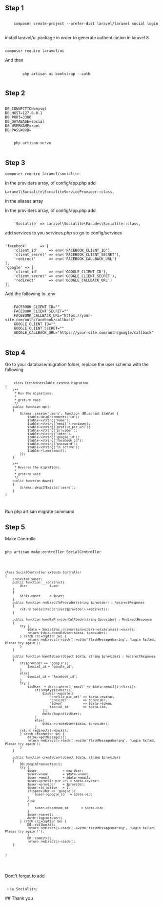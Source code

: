 <h2> Step 1</h2>
<div class="highlight">
<pre class="highlight plaintext">
<code>
    composer create-project --prefer-dist laravel/laravel social login
</code>
</pre>
</div>
<p>
   install laravel/ui package in order to generate authentication in laravel 8.
</p>
<pre class="highlight plaintext"><code>
composer require laravel/ui
</code></pre>
<p>
   And than
</p>
<pre class="highlight plaintext">
    <code>
        php artisan ui bootstrap --auth
    </code>
</pre>
<h2> Step 2</h2>
<div class="highlight">
   <pre class="highlight plaintext"><code>
DB_CONNECTION=mysql
DB_HOST=127.0.0.1
DB_PORT=3306
DB_DATABASE=social
DB_USERNAME=root
DB_PASSWORD=
</code></pre>
</div>
<div class="highlight">
   <pre class="highlight plaintext">
<code>
    php artisan serve
</code>
</pre>
</div>
<h2>Step 3</h2>
<div class="highlight">
   <pre class="highlight plaintext"><code>composer require laravel/socialite
</code></pre>
</div>
<p>In the providers array, of config/app.php add</p>
<div class="highlight">
   <pre class="highlight plaintext"><code>Laravel\Socialite\SocialiteServiceProvider::class,
</code></pre>
</div>
<p>In the aliases array</p>
<p>In the providers array, of config/app.php add</p>
<div class="highlight">
   <pre class="highlight plaintext">
<code>
    'Socialite' => Laravel\Socialite\Facades\Socialite::class,
</code></pre>
</div>
<p>add services to you services.php so go to config/services </p>
<pre class="highlight plaintext">
<code>
'facebook'      => [
    'client_id'     => env('FACEBOOK_CLIENT_ID'),
    'client_secret' => env('FACEBOOK_CLIENT_SECRET'),
    'redirect'      => env('FACEBOOK_CALLBACK_URL')
],
'google' => [
    'client_id'     => env('GOOGLE_CLIENT_ID'),
    'client_secret' => env('GOOGLE_CLIENT_SECRET'),
    'redirect'      => env('GOOGLE_CALLBACK_URL')
],
</code></pre>
<p>Add the following to .env</p>
<div class="highlight">
   <pre class="highlight plaintext">
<code>
    FACEBOOK_CLIENT_ID=""
    FACEBOOK_CLIENT_SECRET=""
    FACEBOOK_CALLBACK_URL="https://your-site.com/auth/facebook/callback"
    GOOGLE_CLIENT_ID=""
    GOOGLE_CLIENT_SECRET=""
    GOOGLE_CALLBACK_URL="https://your-site.com/auth/google/callback"
</code>
</pre>
</div>


<h2>Step 4</h2>
<p>Go to your database/migration folder, replace the user schema with the following</p>
<div class="highlight">
   <pre class="highlight plaintext">
<code>
    <?php
    use Illuminate\Support\Facades\Schema;
    use Illuminate\Database\Schema\Blueprint;
    use Illuminate\Database\Migrations\Migration;

    class CreateUsersTable extends Migration
    {
        /**
         * Run the migrations.
         *
         * @return void
         */
        public function up()
        {
            Schema::create('users', function (Blueprint $table) {
                $table->bigIncrements('id');
                $table->string('name');
                $table->string('email')->unique();
                $table->string('profile_pic_url');
                $table->string('provider');
                $table->string('token');
                $table->string('google_id');
                $table->string('facebook_id');
                $table->string('password');
                $table->string('is_active');
                $table->timestamps();
            });
        }

        /**
         * Reverse the migrations.
         *
         * @return void
         */
        public function down()
        {
            Schema::dropIfExists('users');
        }
    }
</code></pre>
</div>
<p>Run php artisan migrate command</p>


<h2>Step 5</h2>
<p>Make Controlle</p>
<div class="highlight">
   <pre class="highlight plaintext">
<code>
php artisan make:controller SocialController
</code></pre>
</div>
<div class="highlight">
   <pre class="highlight plaintext">
<code>
 
    class SocialController extends Controller
    {
        protected $user;
        public function __construct(
            User            $user
        )
        {
            $this->user     = $user;
        }
        public function redirectToProvider(string $provider) : RedirectResponse
        {
            return Socialite::driver($provider)->redirect();
        }
 
        public function handleProviderCallback(string $provider) : RedirectResponse
        {
            try {
                $data = Socialite::driver($provider)->stateless()->user();
                return $this->handleUser($data, $provider);
            } catch (\Exception $e) {
                return redirect()->back()->with('flashMessageWarning', 'Login failed. Please try again');
            }
        }

        public function handleUser(object $data, string $provider) : RedirectResponse
        {
            if($provider == 'google'){
                $social_id = 'google_id';
            }
            else{
                $social_id = 'facebook_id';
            }
            try {
                $isUser  = User::where(['email' => $data->email])->first();
                    if(!empty($isUser)){
                        $isUser->update([
                            'profile_pic_url' => $data->avatar,
                            'provider'        => $provider,
                            'token'           => $data->token,
                            $social_id        => $data->id,
                        ]);
                        Auth::login($isUser);
                    }
                    else{
                        $this->createUser($data, $provider);
                    }           
            return redirect()->back();
            } catch (Exception $e) {
                dd($e->getMessage());
                return redirect()->back()->with('flashMessageWarning', 'Login failed. Please try again');
            }
        }

        public function createUser(object $data, string $provider)
        {
            DB::beginTransaction();
            try {
                $user              = new User;
                $user->name        = $data->name;
                $user->email       = $data->email;
                $user->profile_pic_url = $data->avatar;
                $user->provider    = $provider;
                $user->is_active   = 1;
                if($provider == 'google'){
                    $user->google_id   = $data->id;
                }
                else
                {
                    $user->facebook_id       = $data->id;
                }
                $user->save();
                Auth::login($user);
            } catch (\Exception $e) {
                DB::rollback();
                return redirect()->back()->with('flashMessageWarning', 'Login failed. Please try again !');
                }
                DB::commit();
                return redirect()->back();
        }

 
    }

</code></pre>
</div>
<p>Dont't forget to add</p>
<div class="highlight">
   <pre class="highlight plaintext">
<code>
 use Socialite;
</code></pre>
</div>
## Thank you